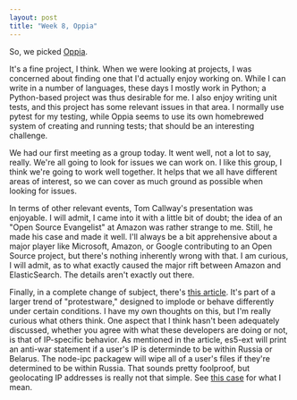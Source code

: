 ```yaml
---
layout: post
title: "Week 8, Oppia"
---
```


So, we picked [Oppia](https://github.com/oppia/oppia).

It's a fine project, I think. When we were looking at projects, I was concerned
about finding one that I'd actually enjoy working on. While I can write in a
number of languages, these days I mostly work in Python; a Python-based project
was thus desirable for me. I also enjoy writing unit tests, and this project
has some relevant issues in that area. I normally use pytest for my testing,
while Oppia seems to use its own homebrewed system of creating and running
tests; that should be an interesting challenge.

We had our first meeting as a group today. It went well, not a lot to say,
really. We're all going to look for issues we can work on. I like this group, I
think we're going to work well together. It helps that we all have different
areas of interest, so we can cover as much ground as possible when looking for
issues.

In terms of other relevant events, Tom Callway's presentation was enjoyable. I
will admit, I came into it with a little bit of doubt; the idea of an "Open
Source Evangelist" at Amazon was rather strange to me. Still, he made his case
and made it well. I'll always be a bit apprehensive about a major player like
Microsoft, Amazon, or Google contributing to an Open Source project, but
there's nothing inherently wrong with that. I am curious, I will admit, as to
what exactly caused the major rift between Amazon and ElasticSearch. The
details aren't exactly out there.

Finally, in a complete change of subject, there's
[this article](https://arstechnica.com/information-technology/2022/03/sabotage-code-added-to-popular-npm-package-wiped-files-in-russia-and-belarus/).
It's part of a larger trend of "protestware," designed to implode or behave
differently under certain conditions. I have my own thoughts on this, but I'm
really curious what others think. One aspect that I think hasn't been
adequately discussed, whether you agree with what these developers are doing or
not, is that of IP-specific behavior. As mentioned in the article, es5-ext will
print an anti-war statement if a user's IP is determinde to be within Russia or
Belarus. The node-ipc packagew will wipe all of a user's files if they're
determined to be within Russia. That sounds pretty foolproof, but geolocating
IP addresses is really not that simple. See
[this case](https://www.youtube.com/watch?v=vh6zanS_epw) for what I mean.